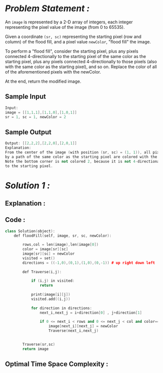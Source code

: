 # *Problem Statement :*

An `image` is represented by a 2-D array of integers, each integer representing the pixel value of the image (from 0 to 65535).

Given a coordinate `(sr, sc)` representing the starting pixel (row and column) of the flood fill, and a pixel value `newColor`, "flood fill" the image.

To perform a "flood fill", consider the starting pixel, plus any pixels connected 4-directionally to the starting pixel of the same color as the starting pixel, plus any pixels connected 4-directionally to those pixels (also with the same color as the starting pixel), and so on. Replace the color of all of the aforementioned pixels with the newColor.

At the end, return the modified image.

## Sample Input

```cpp
Input: 
image = [[1,1,1],[1,1,0],[1,0,1]]
sr = 1, sc = 1, newColor = 2
```

## Sample Output

```cpp
Output: [[2,2,2],[2,2,0],[2,0,1]]
Explanation: 
From the center of the image (with position (sr, sc) = (1, 1)), all pixels connected 
by a path of the same color as the starting pixel are colored with the new color.
Note the bottom corner is not colored 2, because it is not 4-directionally connected
to the starting pixel.
```

# *Solution 1 :*

## Explanation :

## Code :

```cpp
class Solution(object):
    def floodFill(self, image, sr, sc, newColor):
        
        rows,col = len(image),len(image[0])
        color = image[sr][sc]
        image[sr][sc] = newColor
        visited = set()
        directions = ((-1,0),(0,1),(1,0),(0,-1)) # up right down left
        
        def Traverse(i,j):
            
            if (i,j) in visited:
                return
            
            print(image[i][j])
            visited.add((i,j))
            
            for direction in directions:
                next_i,next_j = i+direction[0] , j+direction[1] 
                
                if 0 <= next_i < rows and 0 <= next_j < col and color==image[next_i][next_j]:
                    image[next_i][next_j] = newColor
                    Traverse(next_i,next_j)
                    
        
        Traverse(sr,sc)
        return image
```

## Optimal Time Space Complexity :